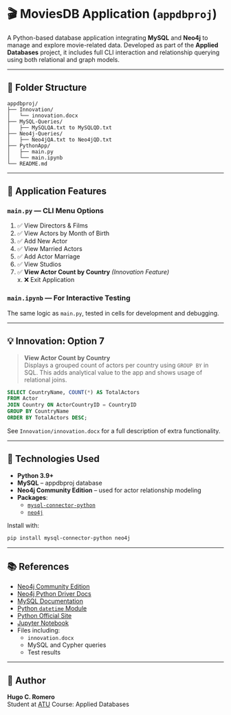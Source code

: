 # 🎬 MoviesDB Application (`appdbproj`)

A Python-based database application integrating **MySQL** and **Neo4j** to manage and explore movie-related data. Developed as part of the **Applied Databases** project, it includes full CLI interaction and relationship querying using both relational and graph models.

---

## 📁 Folder Structure

```
appdbproj/
├── Innovation/
│   └── innovation.docx
├── MySQL-Queries/
│   ├── MySQLQA.txt to MySQLQD.txt
├── Neo4j-Queries/
│   ├── Neo4jQA.txt to Neo4jQD.txt
├── PythonApp/
│   ├── main.py
│   └── main.ipynb
└── README.md
```

---

## 🚀 Application Features

### `main.py` — CLI Menu Options

1. ✅ View Directors & Films  
2. ✅ View Actors by Month of Birth  
3. ✅ Add New Actor  
4. ✅ View Married Actors  
5. ✅ Add Actor Marriage  
6. ✅ View Studios  
7. ✅ **View Actor Count by Country** *(Innovation Feature)*  
x. ❌ Exit Application

### `main.ipynb` — For Interactive Testing  
The same logic as `main.py`, tested in cells for development and debugging.

---

## 💡 Innovation: Option 7

> **View Actor Count by Country**  
Displays a grouped count of actors per country using `GROUP BY` in SQL. This adds analytical value to the app and shows usage of relational joins.

```sql
SELECT CountryName, COUNT(*) AS TotalActors
FROM Actor
JOIN Country ON ActorCountryID = CountryID
GROUP BY CountryName
ORDER BY TotalActors DESC;
```

See `Innovation/innovation.docx` for a full description of extra functionality.

---

## 🧠 Technologies Used

- **Python 3.9+**
- **MySQL** – appdbproj database
- **Neo4j Community Edition** – used for actor relationship modeling
- **Packages**:
  - [`mysql-connector-python`](https://pypi.org/project/mysql-connector-python/)
  - [`neo4j`](https://pypi.org/project/neo4j/)

Install with:

```bash
pip install mysql-connector-python neo4j
```

---

## 📚 References

- [Neo4j Community Edition](https://neo4j.com/download-center/#community)
- [Neo4j Python Driver Docs](https://neo4j.com/docs/api/python-driver/current/)
- [MySQL Documentation](https://dev.mysql.com/doc/)
- [Python `datetime` Module](https://docs.python.org/3/library/datetime.html)
- [Python Official Site](https://www.python.org/)
- [Jupyter Notebook](https://jupyter.org/)
- Files including:
  - `innovation.docx`
  - MySQL and Cypher queries
  - Test results

---

## 👤 Author

**Hugo C. Romero**  
Student at [ATU](https://www.atu.ie/) 
Course: Applied Databases

